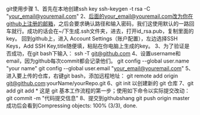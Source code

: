 git使用步骤
1、首先在本地创建ssh key
ssh-keygen -t rsa -C "your_email@youremail.com"
2、后面的your_email@youremail.com改为你在github上注册的邮箱，之后会要求确认路径和输入密码，我们这使用默认的一路回车就行。成功的话会在~/下生成.ssh文件夹，进去，打开id_rsa.pub，复制里面的key。
回到github上，进入 Account Settings（账户配置），左边选择SSH Keys，Add SSH Key,title随便填，粘贴在你电脑上生成的key。
3、为了验证是否成功，在git bash下输入：
ssh -T git@github.com
4、设置username和email，因为github每次commit都会记录他们。
git config --global user.name "your name"
git config --global user.email "your_email@youremail.com"
5、进入要上传的仓库，右键git bash，添加远程地址：
git remote add origin git@github.com:yourName/yourRepo.git
6、git init 以创建新的 git 仓库
7、git add <filename>
git add *
这是 git 基本工作流程的第一步；使用如下命令以实际提交改动：
git commit -m "代码提交信息"
8、提交到githubshang
git push origin master
成功后会看到Compressing objects: 100% (3/3), done.
